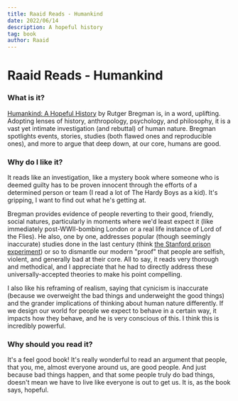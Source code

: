 ```yaml
---
title: Raaid Reads - Humankind
date: 2022/06/14
description: A hopeful history
tag: book
author: Raaid
---
```


# Raaid Reads - Humankind

### What is it?
[Humankind: A Hopeful History](https://en.wikipedia.org/wiki/Humankind%3A_A_Hopeful_History) by Rutger Bregman is, in a word, uplifting. Adopting lenses of history, anthropology, psychology, and philosophy, it is a vast yet intimate investigation (and rebuttal) of human nature. Bregman spotlights events, stories, studies (both flawed ones and reproducible ones), and more to argue that deep down, at our core, humans are good.

### Why do I like it?
It reads like an investigation, like a mystery book where someone who is deemed guilty has to be proven innocent through the efforts of a determined person or team (I read a lot of The Hardy Boys as a kid). It's gripping, I want to find out what he's getting at.

Bregman provides evidence of people reverting to their good, friendly, social natures, particularly in moments where we'd least expect it (like immediately post-WWII-bombing London or a real life instance of Lord of the Flies). He also, one by one, addresses popular (though seemingly inaccurate) studies done in the last century (think [the Stanford prison experiment](https://en.wikipedia.org/wiki/Stanford_prison_experiment)) or so to dismantle our modern "proof" that people are selfish, violent, and generally bad at their core. All to say, it reads very thorough and methodical, and I appreciate that he had to directly address these universally-accepted theories to make his point compelling.

I also like his reframing of realism, saying that cynicism is inaccurate (because we overweight the bad things and underweight the good things) and the grander implications of thinking about human nature differently. If we design our world for people we expect to behave in a certain way, it impacts how they behave, and he is very conscious of this. I think this is incredibly powerful.

### Why should you read it?
It's a feel good book! It's really wonderful to read an argument that people, that you, me, almost everyone around us, are good people. And just because bad things happen, and that some people truly do bad things, doesn't mean we have to live like everyone is out to get us. It is, as the book says, hopeful.